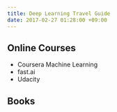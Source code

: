 ```yaml
---
title: Deep Learning Travel Guide
date: 2017-02-27 01:28:00 +09:00
---
```


## Online Courses

- Coursera Machine Learning
- fast.ai
- Udacity

## Books
